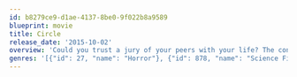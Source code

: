 ```yaml
---
id: b8279ce9-d1ae-4137-8be0-9f022b8a9589
blueprint: movie
title: Circle
release_date: '2015-10-02'
overview: 'Could you trust a jury of your peers with your life? The contestants of a mysterious death game must make harrowing decisions as they strategize for survival in this psychological sci-fi thriller.'
genres: '[{"id": 27, "name": "Horror"}, {"id": 878, "name": "Science Fiction"}]'
---
```

